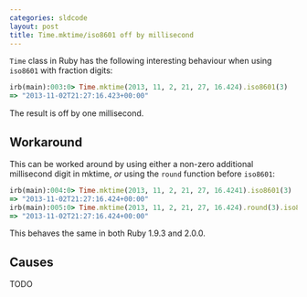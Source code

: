 ```yaml
---
categories: sldcode
layout: post
title: Time.mktime/iso8601 off by millisecond
---
```


`Time` class in Ruby has the following interesting behaviour when using `iso8601` with fraction digits:

```ruby
irb(main):003:0> Time.mktime(2013, 11, 2, 21, 27, 16.424).iso8601(3)
=> "2013-11-02T21:27:16.423+00:00"
```

The result is off by one millisecond.

## Workaround

This can be worked around by using either a non-zero additional millisecond digit in mktime, *or*
using the `round` function before `iso8601`:

```ruby
irb(main):004:0> Time.mktime(2013, 11, 2, 21, 27, 16.4241).iso8601(3)
=> "2013-11-02T21:27:16.424+00:00"
irb(main):005:0> Time.mktime(2013, 11, 2, 21, 27, 16.424).round(3).iso8601(3)
=> "2013-11-02T21:27:16.424+00:00"
```

This behaves the same in both Ruby 1.9.3 and 2.0.0.

## Causes

TODO

